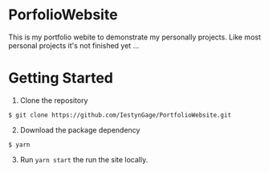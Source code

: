 # PorfolioWebsite
This is my portfolio webite to demonstrate my personally projects. Like most personal projects it's not finished yet ...

# Getting Started

1. Clone the repository
```
$ git clone https://github.com/IestynGage/PortfolioWebsite.git
```
2. Download the package dependency 
```
$ yarn
```
3.  Run `yarn start` the run the site locally.
